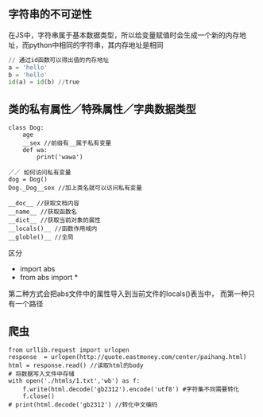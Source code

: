 ## 字符串的不可逆性
在JS中，字符串属于基本数据类型，所以给变量赋值时会生成一个新的内存地址，而python中相同的字符串，其内存地址是相同

```python
// 通过id函数可以得出值的内存地址
a = 'hello'
b = 'hello'
id(a) = id(b) //true
```
## 类的私有属性／特殊属性／字典数据类型

```
class Dog:
	age
	__sex //前缀有__属于私有变量
	def wa:
		print('wawa')
	
／／ 如何访问私有变量
dog = Dog()
Dog._Dog__sex //加上类名就可以访问私有变量
```

```
__doc__ //获取文档内容
__name__ //获取函数名
__dict__ //获取当前对象的属性 
__locals()__ //函数作用域内
__globle()__ //全局
```

区分

- import abs
- from abs import *

第二种方式会把abs文件中的属性导入到当前文件的locals()表当中，
而第一种只有一个路径

## 爬虫

```
from urllib.request import urlopen
response  = urlopen(http://quote.eastmoney.com/center/paihang.html)
html = response.read() //读取html的body
# 将数据写入文件中存储
with open('./htmls/1.txt','wb') as f:
	f.write(html.decode('gb2312').encode('utf8') #字符集不同需要转化
	f.close()
# print(html.decode('gb2312') //转化中文编码
```









